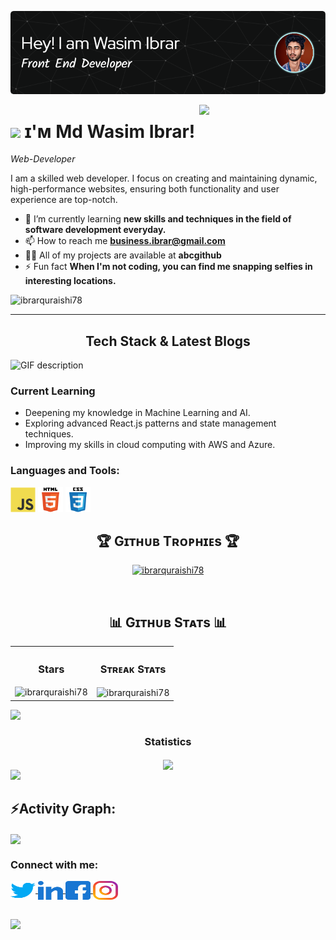 <!--Banner-->
![MasterHead](github-header-image.png)

<!--Night Owl image-->
<div>
  <img align="right" width="40%" src="https://owlbertsio-resized.s3.amazonaws.com/Popper.psd.full.png">
</div>

<!-- Header section -->
# <img src="https://emojis.slackmojis.com/emojis/images/1531849430/4246/blob-sunglasses.gif?1531849430" width="30"/> ɪ'ᴍ Md Wasim Ibrar! 
*Web-Developer*
<br />

<!-- About me section -->
<p align="left">I am a skilled web developer. I focus on creating and maintaining dynamic, high-performance websites, ensuring both functionality and user experience are top-notch. </p>

- 🌱 I’m currently learning **new skills and techniques in the field of software development everyday.**
- 📫 How to reach me **business.ibrar@gmail.com**
- 👨‍💻 All of my projects are available at **abcgithub**
- ⚡ Fun fact **When I'm not coding, you can find me snapping selfies in interesting locations.**

<!-- Profile views counter -->
<p align="left"> 
  <img src="https://komarev.com/ghpvc/?username=ibrarquraishi78&label=Profile%20views&color=0e75b6&style=flat" alt="ibrarquraishi78" style="padding-right:20px;" /> 
</p>

---
<!--Languages and Tools Section-->       
<h2 align="center">Tech Stack & Latest Blogs</h2> 
<picture>
  <source media="(prefers-color-scheme: dark)" srcset="./Skills_Animation_Dark.gif">
  <source media="(prefers-color-scheme: light)" srcset="./Skills_Animation_White.gif">
  <img align="left" alt="GIF description" src="./Skills_Animation_White.gif">
</picture>
<br />
<h3 align="left">Current Learning</h3>
<ul align="left">
  <li>Deepening my knowledge in Machine Learning and AI.</li>
  <li>Exploring advanced React.js patterns and state management techniques.</li>
  <li>Improving my skills in cloud computing with AWS and Azure.</li>
</ul>

<!-- Languages and Tools section -->
<h3 align="left">Languages and Tools:</h3>
<p align="left">
  <img src="https://raw.githubusercontent.com/teamedwardforever/Readme-Generator/71f25dd8b98329b168142a6b782a107b75eab178/svg/Skills/Languages/javascript-original.svg" alt="Javascript" width="40" height="40"/>
  <img src="https://raw.githubusercontent.com/teamedwardforever/Readme-Generator/71f25dd8b98329b168142a6b782a107b75eab178/svg/Skills/Frontend/html5-original-wordmark.svg" alt="HTML" width="40" height="40"/>
  <img src="https://raw.githubusercontent.com/teamedwardforever/Readme-Generator/71f25dd8b98329b168142a6b782a107b75eab178/svg/Skills/Frontend/css3-original-wordmark.svg" alt="Css" width="40" height="40"/>
</p>

<!-- Social media links (not necessary)

<div> 
  <a href="https://twitter.com/Ibrarquraishi78" target="_blank">
    <img src="https://img.shields.io/badge/Twitter-1DA1F2?style=for-the-badge&logo=twitter&logoColor=white" target="_blank">
  </a>
  <a href="https://www.linkedin.com/in/ibrarquraishi78" target="_blank">
    <img src="https://img.shields.io/badge/LinkedIn-0077B5?style=for-the-badge&logo=linkedin&logoColor=white" target="_blank">
  </a>
  <a href="https://github.com/ibrarquraishi78" target="_blank">
    <img src="https://img.shields.io/badge/GitHub-100000?style=for-the-badge&logo=github&logoColor=white" target="_blank">
  </a>
  <a href="https://instagram.com/ibrarquraishi78" target="_blank">
    <img src="https://img.shields.io/badge/Instagram-E4405F?style=for-the-badge&logo=instagram&logoColor=white" target="_blank">
  </a>
  <a href="mailto:business.ibrar@gmail.com">
    <img src="https://img.shields.io/badge/-Gmail-%23333?style=for-the-badge&logo=gmail&logoColor=white" target="_blank">
  </a>
</div> -->

<!-- Github trophies -->
<h2 align="center">🏆 Gɪᴛʜᴜʙ Tʀᴏᴘʜɪᴇs 🏆</h2>
<p align="center"> 
  <a href="https://github.com/ryo-ma/github-profile-trophy">
    <img src="https://github-profile-trophy.vercel.app/?username=ibrarquraishi78&theme=radical" alt="ibrarquraishi78" />
  </a> 
</p>
<br />

<!-- GitHub stats section -->
<h2 align="center">📊 Gɪᴛʜᴜʙ Sᴛᴀᴛs 📊</h2>

<table width="100%">
  <tr>
    <td align="center" width="50%">
      <h3 align="center"><strong>Stars</strong></h3>
      <img align="center" height="180em" src="https://github-readme-stats.vercel.app/api?username=ibrarquraishi78&show_icons=true&locale=en&theme=vision-friendly-dark" alt="ibrarquraishi78" />
    </td>
    <td align="center" width="50%">
      <h3 align="center"><strong>Sᴛʀᴇᴀᴋ Sᴛᴀᴛs</strong></h3>
      <img align="center" src="https://github-readme-streak-stats.herokuapp.com/?user=ibrarquraishi78&theme=vision-friendly-dark" alt="ibrarquraishi78" />
    </td>
  </tr>
</table>

<!-- Additional GitHub statistics -->
<img src="https://user-images.githubusercontent.com/73097560/115834477-dbab4500-a447-11eb-908a-139a6edaec5c.gif">
<h3 align="center">Statistics</h3>
<div align="center">
  <a href="https://github.com/ibrarquraishi78">
    <img align="center" src="http://github-profile-summary-cards.vercel.app/api/cards/stats?username=ibrarquraishi78&theme=vision_friendly_dark" height="180em" />
  </a>
</div>

<!-- Activity Graph section -->
<img src="https://user-images.githubusercontent.com/73097560/115834477-dbab4500-a447-11eb-908a-139a6edaec5c.gif">
<h2 align="left">⚡Activity Graph:</h2>
<img align="center" src="https://github-readme-activity-graph.vercel.app/graph?username=ibrarquraishi78&theme=high-contrast"/>

<!-- Connect with me section -->
<h3 align="left">Connect with me:</h3>
<p align="left">
  <a href="https://twitter.com/Ibrarquraishi78" target="blank">
    <img align="center" src="https://raw.githubusercontent.com/teamedwardforever/Readme-Generator/71f25dd8b98329b168142a6b782a107b75eab178/svg/Social/twitter.svg" alt="Ibrarquraishi78" height="30" width="40" />
  </a>
  <a href="https://linkedin.com/in/ibrarquraishi78" target="blank">
    <img align="center" src="https://raw.githubusercontent.com/teamedwardforever/Readme-Generator/71f25dd8b98329b168142a6b782a107b75eab178/svg/Social/linked-in-alt.svg" alt="ibrarquraishi78" height="30" width="40" />
  </a>
  <a href="https://fb.com/itsibrarquraishi78" target="blank">
    <img align="center" src="https://raw.githubusercontent.com/teamedwardforever/Readme-Generator/71f25dd8b98329b168142a6b782a107b75eab178/svg/Social/facebook.svg" alt="itsibrarquraishi78" height="30" width="40" />
  </a>
  <a href="https://instagram.com/ibrarquraishi78" target="blank">
    <img align="center" src="https://raw.githubusercontent.com/teamedwardforever/Readme-Generator/71f25dd8b98329b168142a6b782a107b75eab178/svg/Social/instagram.svg" alt="ibrarquraishi78" height="30" width="40" />
  </a>
</p>
<br>

<!-- Footer decoration -->
<img src="https://raw.githubusercontent.com/Trilokia/Trilokia/379277808c61ef204768a61bbc5d25bc7798ccf1/bottom_header.svg" />
